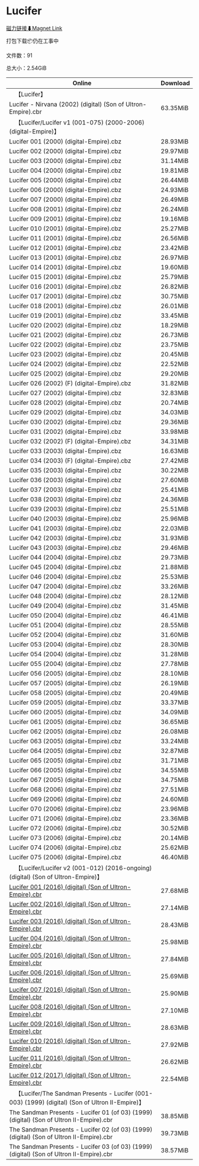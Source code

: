 # Lucifer

[磁力链接⬇Magnet Link](magnet:?xt=urn:btih:af094fd2f2e674fcfb567bb3eacd6af64a83b569&dn=Lucifer)

打包下载📦仍在工事中

文件数：91

总大小：2.54GiB

Online | Download
--- | ---
&emsp;【Lucifer】 | 
Lucifer - Nirvana (2002) (digital) (Son of Ultron-Empire).cbr | 63.35MiB
&emsp;【Lucifer/Lucifer v1 (001-075) (2000-2006) (digital-Empire)】 | 
Lucifer 001 (2000) (digital-Empire).cbz | 28.93MiB
Lucifer 002 (2000) (digital-Empire).cbz | 29.97MiB
Lucifer 003 (2000) (digital-Empire).cbz | 31.14MiB
Lucifer 004 (2000) (digital-Empire).cbz | 19.81MiB
Lucifer 005 (2000) (digital-Empire).cbz | 26.44MiB
Lucifer 006 (2000) (digital-Empire).cbz | 24.93MiB
Lucifer 007 (2000) (digital-Empire).cbz | 26.49MiB
Lucifer 008 (2001) (digital-Empire).cbz | 26.24MiB
Lucifer 009 (2001) (digital-Empire).cbz | 19.16MiB
Lucifer 010 (2001) (digital-Empire).cbz | 25.27MiB
Lucifer 011 (2001) (digital-Empire).cbz | 26.56MiB
Lucifer 012 (2001) (digital-Empire).cbz | 23.42MiB
Lucifer 013 (2001) (digital-Empire).cbz | 26.97MiB
Lucifer 014 (2001) (digital-Empire).cbz | 19.60MiB
Lucifer 015 (2001) (digital-Empire).cbz | 25.79MiB
Lucifer 016 (2001) (digital-Empire).cbz | 26.82MiB
Lucifer 017 (2001) (digital-Empire).cbz | 30.75MiB
Lucifer 018 (2001) (digital-Empire).cbz | 26.01MiB
Lucifer 019 (2001) (digital-Empire).cbz | 33.45MiB
Lucifer 020 (2002) (digital-Empire).cbz | 18.29MiB
Lucifer 021 (2002) (digital-Empire).cbz | 26.73MiB
Lucifer 022 (2002) (digital-Empire).cbz | 23.75MiB
Lucifer 023 (2002) (digital-Empire).cbz | 20.45MiB
Lucifer 024 (2002) (digital-Empire).cbz | 22.52MiB
Lucifer 025 (2002) (digital-Empire).cbz | 29.20MiB
Lucifer 026 (2002) (F) (digital-Empire).cbz | 31.82MiB
Lucifer 027 (2002) (digital-Empire).cbz | 32.83MiB
Lucifer 028 (2002) (digital-Empire).cbz | 20.74MiB
Lucifer 029 (2002) (digital-Empire).cbz | 34.03MiB
Lucifer 030 (2002) (digital-Empire).cbz | 29.36MiB
Lucifer 031 (2002) (digital-Empire).cbz | 33.98MiB
Lucifer 032 (2002) (F) (digital-Empire).cbz | 34.31MiB
Lucifer 033 (2003) (digital-Empire).cbz | 16.63MiB
Lucifer 034 (2003) (F) (digital-Empire).cbz | 27.42MiB
Lucifer 035 (2003) (digital-Empire).cbz | 30.22MiB
Lucifer 036 (2003) (digital-Empire).cbz | 27.60MiB
Lucifer 037 (2003) (digital-Empire).cbz | 25.41MiB
Lucifer 038 (2003) (digital-Empire).cbz | 24.36MiB
Lucifer 039 (2003) (digital-Empire).cbz | 25.51MiB
Lucifer 040 (2003) (digital-Empire).cbz | 25.96MiB
Lucifer 041 (2003) (digital-Empire).cbz | 22.03MiB
Lucifer 042 (2003) (digital-Empire).cbz | 31.93MiB
Lucifer 043 (2003) (digital-Empire).cbz | 29.46MiB
Lucifer 044 (2004) (digital-Empire).cbz | 29.73MiB
Lucifer 045 (2004) (digital-Empire).cbz | 21.88MiB
Lucifer 046 (2004) (digital-Empire).cbz | 25.53MiB
Lucifer 047 (2004) (digital-Empire).cbz | 33.26MiB
Lucifer 048 (2004) (digital-Empire).cbz | 28.12MiB
Lucifer 049 (2004) (digital-Empire).cbz | 31.45MiB
Lucifer 050 (2004) (digital-Empire).cbz | 46.41MiB
Lucifer 051 (2004) (digital-Empire).cbz | 28.55MiB
Lucifer 052 (2004) (digital-Empire).cbz | 31.60MiB
Lucifer 053 (2004) (digital-Empire).cbz | 28.30MiB
Lucifer 054 (2004) (digital-Empire).cbz | 31.28MiB
Lucifer 055 (2004) (digital-Empire).cbz | 27.78MiB
Lucifer 056 (2005) (digital-Empire).cbz | 28.10MiB
Lucifer 057 (2005) (digital-Empire).cbz | 26.19MiB
Lucifer 058 (2005) (digital-Empire).cbz | 20.49MiB
Lucifer 059 (2005) (digital-Empire).cbz | 33.37MiB
Lucifer 060 (2005) (digital-Empire).cbz | 34.09MiB
Lucifer 061 (2005) (digital-Empire).cbz | 36.65MiB
Lucifer 062 (2005) (digital-Empire).cbz | 26.08MiB
Lucifer 063 (2005) (digital-Empire).cbz | 33.24MiB
Lucifer 064 (2005) (digital-Empire).cbz | 32.87MiB
Lucifer 065 (2005) (digital-Empire).cbz | 31.71MiB
Lucifer 066 (2005) (digital-Empire).cbz | 34.55MiB
Lucifer 067 (2005) (digital-Empire).cbz | 34.75MiB
Lucifer 068 (2006) (digital-Empire).cbz | 27.51MiB
Lucifer 069 (2006) (digital-Empire).cbz | 24.60MiB
Lucifer 070 (2006) (digital-Empire).cbz | 23.96MiB
Lucifer 071 (2006) (digital-Empire).cbz | 23.36MiB
Lucifer 072 (2006) (digital-Empire).cbz | 30.52MiB
Lucifer 073 (2006) (digital-Empire).cbz | 20.14MiB
Lucifer 074 (2006) (digital-Empire).cbz | 25.62MiB
Lucifer 075 (2006) (digital-Empire).cbz | 46.40MiB
&emsp;【Lucifer/Lucifer v2 (001-012) (2016-ongoing) (digital) (Son of Ultron-Empire)】 | 
[Lucifer 001 (2016) (digital) (Son of Ultron-Empire).cbr](https://github.com/alicewish/markdown/blob/master/comic/Lucifer-001-2016-digital-Son-of-Ultron-Empire-cbr.md) | 27.68MiB
[Lucifer 002 (2016) (digital) (Son of Ultron-Empire).cbr](https://github.com/alicewish/markdown/blob/master/comic/Lucifer-002-2016-digital-Son-of-Ultron-Empire-cbr.md) | 27.14MiB
[Lucifer 003 (2016) (digital) (Son of Ultron-Empire).cbr](https://github.com/alicewish/markdown/blob/master/comic/Lucifer-003-2016-digital-Son-of-Ultron-Empire-cbr.md) | 28.43MiB
[Lucifer 004 (2016) (digital) (Son of Ultron-Empire).cbr](https://github.com/alicewish/markdown/blob/master/comic/Lucifer-004-2016-digital-Son-of-Ultron-Empire-cbr.md) | 25.98MiB
[Lucifer 005 (2016) (digital) (Son of Ultron-Empire).cbr](https://github.com/alicewish/markdown/blob/master/comic/Lucifer-005-2016-digital-Son-of-Ultron-Empire-cbr.md) | 27.84MiB
[Lucifer 006 (2016) (digital) (Son of Ultron-Empire).cbr](https://github.com/alicewish/markdown/blob/master/comic/Lucifer-006-2016-digital-Son-of-Ultron-Empire-cbr.md) | 25.69MiB
[Lucifer 007 (2016) (digital) (Son of Ultron-Empire).cbr](https://github.com/alicewish/markdown/blob/master/comic/Lucifer-007-2016-digital-Son-of-Ultron-Empire-cbr.md) | 25.90MiB
[Lucifer 008 (2016) (digital) (Son of Ultron-Empire).cbr](https://github.com/alicewish/markdown/blob/master/comic/Lucifer-008-2016-digital-Son-of-Ultron-Empire-cbr.md) | 27.10MiB
[Lucifer 009 (2016) (digital) (Son of Ultron-Empire).cbr](https://github.com/alicewish/markdown/blob/master/comic/Lucifer-009-2016-digital-Son-of-Ultron-Empire-cbr.md) | 28.63MiB
[Lucifer 010 (2016) (digital) (Son of Ultron-Empire).cbr](https://github.com/alicewish/markdown/blob/master/comic/Lucifer-010-2016-digital-Son-of-Ultron-Empire-cbr.md) | 27.92MiB
[Lucifer 011 (2016) (digital) (Son of Ultron-Empire).cbr](https://github.com/alicewish/markdown/blob/master/comic/Lucifer-011-2016-digital-Son-of-Ultron-Empire-cbr.md) | 26.62MiB
[Lucifer 012 (2017) (digital) (Son of Ultron-Empire).cbr](https://github.com/alicewish/markdown/blob/master/comic/Lucifer-012-2017-digital-Son-of-Ultron-Empire-cbr.md) | 22.54MiB
&emsp;【Lucifer/The Sandman Presents - Lucifer (001-003) (1999) (digital) (Son of Ultron II-Empire)】 | 
The Sandman Presents - Lucifer 01 (of 03) (1999) (digital) (Son of Ultron II-Empire).cbr | 38.85MiB
The Sandman Presents - Lucifer 02 (of 03) (1999) (digital) (Son of Ultron II-Empire).cbr | 39.73MiB
The Sandman Presents - Lucifer 03 (of 03) (1999) (digital) (Son of Ultron II-Empire).cbr | 38.57MiB